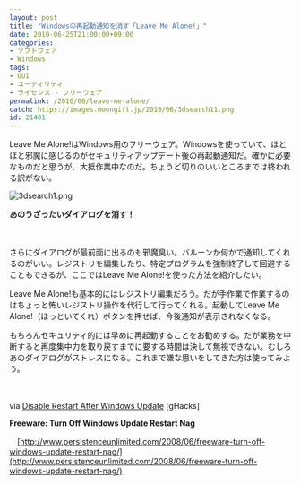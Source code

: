 ```yaml
---
layout: post
title: "Windowsの再起動通知を消す「Leave Me Alone!」"
date: 2010-06-25T21:00:00+09:00
categories:
- ソフトウェア
- Windows
tags: 
- GUI
- ユーティリティ
- ライセンス - フリーウェア
permalink: /2010/06/leave-me-alone/
catch: https://images.moongift.jp/2010/06/3dsearch11.png
id: 21401
---
```

Leave Me Alone!はWindows用のフリーウェア。Windowsを使っていて、ほとほと邪魔に感じるのがセキュリティアップデート後の再起動通知だ。確かに必要なものだと思うが、大抵作業中なのだ。ちょうど切りのいいところまでは終われる訳がない。

  

![3dsearch1.png](https://images.moongift.jp/2010/06/3dsearch11.png)  
  
**あのうざったいダイアログを消す！**

  

　

  

さらにダイアログが最前面に出るのも邪魔臭い。バルーンか何かで通知してくれるのがいい。レジストリを編集したり、特定プログラムを強制終了して回避することもできるが、ここではLeave Me Alone!を使った方法を紹介したい。

  
<!--more-->

Leave Me Alone!も基本的にはレジストリ編集だろう。だが手作業で作業するのはちょっと怖いレジストリ操作を代行して行ってくれる。起動してLeave Me Alone!（ほっといてくれ）ボタンを押せば、今後通知が表示されなくなる。

  

もちろんセキュリティ的には早めに再起動することをお勧めする。だが業務を中断すると再度集中力を取り戻すまでに要する時間は決して無視できない。むしろあのダイアログがストレスになる。これまで嫌な思いをしてきた方は使ってみよう。

  

　

  

via [Disable Restart After Windows Update](http://www.ghacks.net/2010/06/12/disable-restart-after-windows-update/) [gHacks]

  

**Freeware: Turn Off Windows Update Restart Nag**  
  
　[http://www.persistenceunlimited.com/2008/06/freeware-turn-off-windows-update-restart-nag/](http://www.persistenceunlimited.com/2008/06/freeware-turn-off-windows-update-restart-nag/)

  
